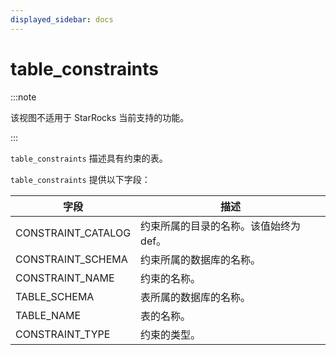 ```yaml
---
displayed_sidebar: docs
---
```


# table_constraints

:::note

该视图不适用于 StarRocks 当前支持的功能。

:::

`table_constraints` 描述具有约束的表。

`table_constraints` 提供以下字段：

| 字段               | 描述                                   |
| ------------------ | -------------------------------------- |
| CONSTRAINT_CATALOG | 约束所属的目录的名称。该值始终为 def。 |
| CONSTRAINT_SCHEMA  | 约束所属的数据库的名称。               |
| CONSTRAINT_NAME    | 约束的名称。                           |
| TABLE_SCHEMA       | 表所属的数据库的名称。                 |
| TABLE_NAME         | 表的名称。                             |
| CONSTRAINT_TYPE    | 约束的类型。                           |
